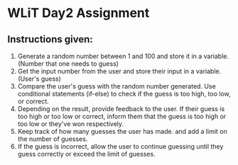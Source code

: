 # WLiT Day2 Assignment 

## Instructions given:
1. Generate a random number between 1 and 100 and store it in a variable. (Number that one needs to guess)
2. Get the input number from the user and store their input in a variable. (User's guess)
3. Compare the user's guess with the random number generated. Use conditional statements (if-else) to check if the guess is too high, too low, or correct.
4. Depending on the result, provide feedback to the user. If their guess is too high or too low or correct, inform them that the guess is too high or too low or they've won respectively.
5. Keep track of how many guesses the user has made. and add a limit on the number of guesses.
6. If the guess is incorrect, allow the user to continue guessing until they guess correctly or exceed the limit of guesses.
